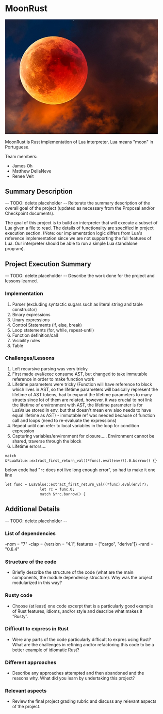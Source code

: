 # MoonRust

![alt text](../assets/moon.jpg)

MoonRust is Rust implementation of Lua interpreter. Lua means "moon" in Portuguese.

Team members:

- James Oh
- Matthew DellaNeve
- Renee Veit

## Summary Description

-- TODO: delete placeholder --
Reiterate the summary description of the overall goal of the project (updated as
necessary from the Proposal and/or Checkpoint documents).

The goal of this project is to build an interpreter that will execute a subset of Lua given a file to read. The details of functionality are specified in project execution section. (Note: our implementation logic differs from Lua's reference implementation since we are not supporting the full features of Lua. Our interpreter should be able to run a simple Lua standalone program).

## Project Execution Summary

-- TODO: delete placeholder --
Describe the work done for the project and lessons learned.

### Implementation
1. Parser (excluding syntactic sugars such as literal string and table constructor)
2. Binary expressions
3. Unary expressions
4. Control Statements (if, else, break)
5. Loop statements (for, while, repeat-until)
6. Function definition/call
7. Visibility rules
8. Table

### Challenges/Lessons
1. Left recursive parsing was very tricky
2. First made eval/exec consume AST, but changed to take immutable reference in order to make function work
3. Lifetime parameters were tricky (Function will have reference to block which lives in AST, so the lifetime parameters will basically represent the lifetime of AST tokens, had to expand the lifetime parameters to many structs since lot of them are related, however, it was crucial to not link the lifetime of environment with AST, the lifetime parameter is for LuaValue stored in env, but that doesn't mean env also needs to have equal lifetime as AST) - immutable ref was needed because of function call and loops (need to re-evaluate the expressions)
4. Repeat until can refer to local variables in the loop for condition expression
5. Capturing variables/environment for closure..... Environment cannot be shared, traverse through the block
6. Lifetime errors....
```
match &*LuaValue::extract_first_return_val((*func).eval(env)?).0.borrow() {}
```
below code had "`rc` does not live long enough error", so had to make it one line
```
let func = LuaValue::extract_first_return_val((*func).eval(env)?);
                let rc = func.0;
                match &*rc.borrow() {
```

## Additional Details

-- TODO: delete placeholder --
### List of dependencies
-nom = "7"
-clap = {version = "4.1", features = ["cargo", "derive"]}
-rand = "0.8.4"

### Structure of the code
- Briefly describe the structure of the code (what are the main components, the
  module dependency structure). Why was the project modularized in this way?

### Rusty code
- Choose (at least) one code excerpt that is a particularly good example of Rust
  features, idioms, and/or style and describe what makes it “Rusty”.

### Difficult to express in Rust
- Were any parts of the code particularly difficult to expres using Rust? What
  are the challenges in refining and/or refactoring this code to be a better
  example of idiomatic Rust?

### Different approaches
- Describe any approaches attempted and then abandoned and the reasons why. What
  did you learn by undertaking this project?

### Relevant aspects
- Review the final project grading rubric and discuss any relevant aspects of
  the project.
